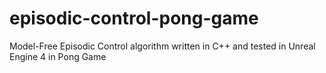 # episodic-control-pong-game
Model-Free Episodic Control algorithm written in C++ and tested in Unreal Engine 4 in Pong Game  
